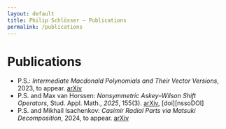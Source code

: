 ```yaml
---
layout: default
title: Philip Schlösser – Publications
permalink: /publications
---
```

# Publications
* P.S.: *Intermediate Macdonald Polynomials and Their Vector Versions*, 2023,
to appear. [arXiv][intermediate]
* P.S. and Max van Horssen: *Nonsymmetric Askey–Wilson Shift Operators*, 
Stud. Appl. Math., *2025*, 155(3). [arXiv][nsso], [doi][nssoDOI]
* P.S. and Mikhail Isachenkov: *Casimir Radial Parts via Matsuki Decomposition*, 2024, to appear. [arXiv][matsuki]

[intermediate]: https://arxiv.org/abs/2310.17362
[nsso]: https://arxiv.org/abs/2412.03169
[matsuki]: https://arxiv.org/abs/2412.19681
[doi]: https://doi.org/10.1111/sapm.70102
